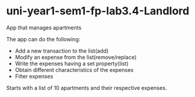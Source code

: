# uni-year1-sem1-fp-lab3.4-Landlord
 App that manages apartments
  
The app can do the following:
- Add a new transaction to the list(add)
- Modify an expense from the list(remove/replace) 
- Write the expenses having a set property(list)  
- Obtain different characteristics of the expenses
- Filter expenses  
  
Starts with a list of 10 apartments and their respective expenses.  
